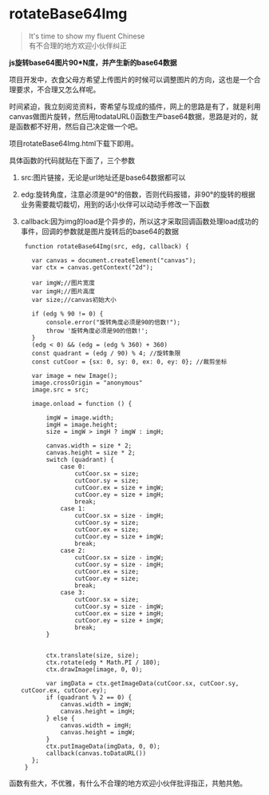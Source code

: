 # rotateBase64Img
>It's time to show my fluent Chinese    
有不合理的地方欢迎小伙伴纠正

**js旋转base64图片90*N度，并产生新的base64数据**

项目开发中，衣食父母方希望上传图片的时候可以调整图片的方向，这也是一个合理要求，不合理又怎么样呢。

时间紧迫，我立刻阅览资料，寄希望与现成的插件，网上的思路是有了，就是利用canvas做图片旋转，然后用todataURL()函数生产base64数据，思路是对的，就是函数都不好用，然后自己决定做一个吧。

项目rotateBase64Img.html下载下即用。

具体函数的代码就贴在下面了，三个参数

1. src:图片链接，无论是url地址还是base64数据都可以
2. edg:旋转角度，注意必须是90°的倍数，否则代码报错，非90°的旋转的根据业务需要裁切裁切，用到的话小伙伴可以动动手修改一下函数
3. callback:因为img的load是个异步的，所以这才采取回调函数处理load成功的事件，回调的参数就是图片旋转后的base64的数据



        function rotateBase64Img(src, edg, callback) {

          var canvas = document.createElement("canvas");
          var ctx = canvas.getContext("2d");

          var imgW;//图片宽度
          var imgH;//图片高度
          var size;//canvas初始大小

          if (edg % 90 != 0) {
              console.error("旋转角度必须是90的倍数!");
              throw '旋转角度必须是90的倍数!';
          }
          (edg < 0) && (edg = (edg % 360) + 360)
          const quadrant = (edg / 90) % 4; //旋转象限
          const cutCoor = {sx: 0, sy: 0, ex: 0, ey: 0}; //裁剪坐标

          var image = new Image();
          image.crossOrigin = "anonymous"
          image.src = src;

          image.onload = function () {

              imgW = image.width;
              imgH = image.height;
              size = imgW > imgH ? imgW : imgH;

              canvas.width = size * 2;
              canvas.height = size * 2;
              switch (quadrant) {
                  case 0:
                      cutCoor.sx = size;
                      cutCoor.sy = size;
                      cutCoor.ex = size + imgW;
                      cutCoor.ey = size + imgH;
                      break;
                  case 1:
                      cutCoor.sx = size - imgH;
                      cutCoor.sy = size;
                      cutCoor.ex = size;
                      cutCoor.ey = size + imgW;
                      break;
                  case 2:
                      cutCoor.sx = size - imgW;
                      cutCoor.sy = size - imgH;
                      cutCoor.ex = size;
                      cutCoor.ey = size;
                      break;
                  case 3:
                      cutCoor.sx = size;
                      cutCoor.sy = size - imgW;
                      cutCoor.ex = size + imgH;
                      cutCoor.ey = size + imgW;
                      break;
              }


              ctx.translate(size, size);
              ctx.rotate(edg * Math.PI / 180);
              ctx.drawImage(image, 0, 0);

              var imgData = ctx.getImageData(cutCoor.sx, cutCoor.sy, cutCoor.ex, cutCoor.ey);
              if (quadrant % 2 == 0) {
                  canvas.width = imgW;
                  canvas.height = imgH;
              } else {
                  canvas.width = imgH;
                  canvas.height = imgW;
              }
              ctx.putImageData(imgData, 0, 0);
              callback(canvas.toDataURL())
          };
        }

函数有些大，不优雅，有什么不合理的地方欢迎小伙伴批评指正，共勉共勉。

